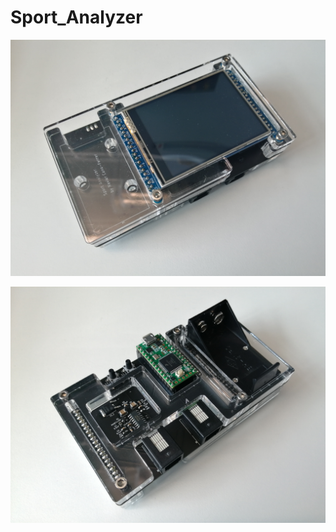 # Sport_Analyzer

![alt text](https://github.com/XaviCanoFerrer/Sport_Analyzer/blob/main/IMG_20210810_104940.jpg?raw=true)

![alt text](https://github.com/XaviCanoFerrer/Sport_Analyzer/blob/main/IMG_20210810_104950.jpg?raw=true)
